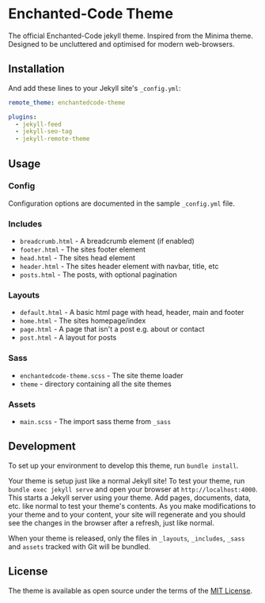 # Enchanted-Code Theme
The official Enchanted-Code jekyll theme. Inspired from the Minima theme. Designed to be uncluttered and optimised for modern web-browsers.

## Installation
And add these lines to your Jekyll site's `_config.yml`:

```yaml
remote_theme: enchantedcode-theme

plugins:
  - jekyll-feed
  - jekyll-seo-tag
  - jekyll-remote-theme
```

## Usage
### Config
Configuration options are documented in the sample `_config.yml` file.

### Includes
- `breadcrumb.html` - A breadcrumb element (if enabled)
- `footer.html` - The sites footer element
- `head.html` - The sites head element
- `header.html` - The sites header element with navbar, title, etc
- `posts.html` -  The posts, with optional pagination

### Layouts
- `default.html` - A basic html page with head, header, main and footer
- `home.html` - The sites homepage/index
- `page.html` - A page that isn't a post e.g. about or contact
- `post.html` - A layout for posts

### Sass
- `enchantedcode-theme.scss` - The site theme loader
- `theme` - directory containing all the site themes

### Assets
- `main.scss` - The import sass theme from `_sass`

## Development
To set up your environment to develop this theme, run `bundle install`.

Your theme is setup just like a normal Jekyll site! To test your theme, run `bundle exec jekyll serve` and open your browser at `http://localhost:4000`. This starts a Jekyll server using your theme. Add pages, documents, data, etc. like normal to test your theme's contents. As you make modifications to your theme and to your content, your site will regenerate and you should see the changes in the browser after a refresh, just like normal.

When your theme is released, only the files in `_layouts`, `_includes`, `_sass` and `assets` tracked with Git will be bundled.

## License
The theme is available as open source under the terms of the [MIT License](https://opensource.org/licenses/MIT).
